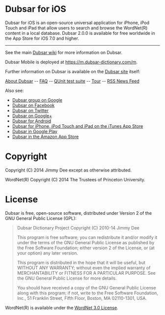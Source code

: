 Dubsar for iOS
==============

Dubsar for iOS is an open-source universal application for iPhone,
iPod Touch and iPad that allow users to search and browse the WordNet(R) content
in a local database. Dubsar 2.0.0 is available for free worldwide
in the App Store for iOS 7.0 and higher.

* * *

See the main [Dubsar wiki](https://github.com/jdee/dubsar/wiki) for more information on Dubsar.

Dubsar Mobile is deployed at https://m.dubsar-dictionary.com/m.

Further information on Dubsar is available on the [Dubsar site](https://dubsar-dictionary.com) itself:

[About Dubsar](https://dubsar-dictionary.com/about)
-- [FAQ](https://dubsar-dictionary.com/faq)
-- [QUnit test suite](https://dubsar-dictionary.com/qunit)
-- [Tour](https://dubsar-dictionary.com/tour)
-- [RSS News Feed](https://dubsar-dictionary.com/rss_news.xml)

Also see:

- [Dubsar group on Google](http://groups.google.com/group/dubsar)
- [Dubsar on Facebook](http://www.facebook.com/pages/Dubsar/155561501154946)
- [Dubsar on Twitter](http://twitter.com/#!/dubsar)
- [Dubsar on Google+](https://plus.google.com/111210736976423589433)
- [Dubsar for Android](https://github.com/jdee/dubsar_android)
- [Dubsar for iPhone, iPod Touch and iPad on the iTunes App Store](https://itunes.apple.com/us/app/dubsar/id453868483?mt=8)
- [Dubsar in Google Play](https://play.google.com/store/apps/details?id=com.dubsar_dictionary.Dubsar)
- [Dubsar in the Amazon App Store](http://www.amazon.com/gp/mas/dl/android?p=com.dubsar_dictionary.Dubsar&ref=mas_pm_app_name)

Copyright
=========

Copyright (C) 2014 Jimmy Dee except as otherwise attributed.

WordNet(R) Copyright (C) 2014 The Trustees of Princeton University.

License
=======

Dubsar is free, open-source software, distributed under Version 2 of
the GNU General Public License (GPL):

>  Dubsar Dictionary Project
>  Copyright (C) 2010-14 Jimmy Dee
>
>  This program is free software; you can redistribute it and/or
>  modify it under the terms of the GNU General Public License
>  as published by the Free Software Foundation; either version 2
>  of the License, or (at your option) any later version.
>
>  This program is distributed in the hope that it will be useful,
>  but WITHOUT ANY WARRANTY; without even the implied warranty of
>  MERCHANTABILITY or FITNESS FOR A PARTICULAR PURPOSE.  See the
>  GNU General Public License for more details.
>
>  You should have received a copy of the GNU General Public License
>  along with this program; if not, write to the Free Software
>  Foundation, Inc., 51 Franklin Street, Fifth Floor, Boston, MA  02110-1301, USA.

WordNet(R) is available under the [WordNet 3.0 License](http://wordnet.princeton.edu/wordnet/license).
